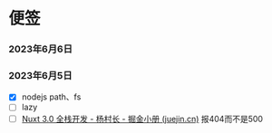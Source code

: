 # 便签

### 2023年6月6日



### 2023年6月5日

- [x] nodejs path、fs
- [ ] lazy
- [ ] [Nuxt 3.0 全栈开发 - 杨村长 - 掘金小册 (juejin.cn)](https://juejin.cn/video/7202149403342143520/section/7202887195072397323) 报404而不是500